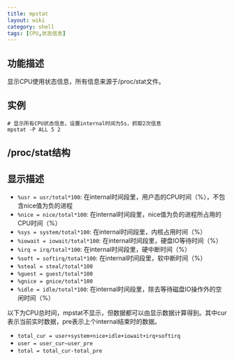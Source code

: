 ```yaml
---
title: mpstat
layout: wiki
category: shell
tags: [CPU,状态信息]
---
```



## 功能描述

显示CPU使用状态信息，所有信息来源于/proc/stat文件。

## 实例

~~~
# 显示所有CPU状态信息，设置internal时间为5s，抓取2次信息
mpstat -P ALL 5 2
~~~

## /proc/stat结构

## 显示描述

* `%usr = usr/total*100`: 在internal时间段里，用户态的CPU时间（%），不包含nice值为负的进程
* `%nice = nice/total*100`: 在internal时间段里，nice值为负的进程所占用的CPU时间（%）
* `%sys = system/total*100`: 在internal时间段里，内核占用时间（%）
* `%iowait = iowait/total*100`: 在internal时间段里，硬盘IO等待时间（%）
* `%irq = irq/total*100`: 在internal时间段里，硬中断时间（%）
* `%soft = softirq/total*100`: 在internal时间段里，软中断时间（%）
* `%steal = steal/total*100`
* `%guest = guest/total*100`
* `%gnice = gnice/total*100`
* `%idle = idle/total*100`: 在internal时间段里，除去等待磁盘IO操作外的空闲时间（%）

以下为CPU总时间，mpstat不显示，但数据都可以由显示数据计算得到。其中cur表示当前实时数据，pre表示上个internal结束时的数据。

* `total_cur = user+system+nice+idle+iowait+irq+softirq`
* `user = user_cur–user_pre`
* `total = total_cur-total_pre`
